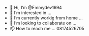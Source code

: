 - 👋 Hi, I’m @Emmydev1994
- 👀 I’m interested in ...
- 🌱 I’m currently workig from home ...
- 💞️ I’m looking to collaborate on ...
- 📫 How to reach me ... 08174526705

<!---
Emmydev1994/Emmydev1994 is a ✨ special ✨ repository because its `README.md` (this file) appears on your GitHub profile.
You can click the Preview link to take a look at your changes.
--->
